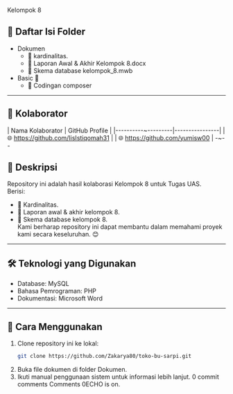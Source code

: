 Kelompok 8
## 📂 Daftar Isi Folder
- Dokumen 
  - 📘 kardinalitas.
  - 📙 Laporan Awal & Akhir Kelompok 8.docx
  - 📗 Skema database kelompok_8.mwb
- Basic 📁
  - 🔧 Codingan composer
---
## 🤝 Kolaborator
| Nama Kolaborator | GitHub Profile |
|----------~---------|----------------|
|  🌐 https://github.com/IisIstiqomah31 |
|  🌐 https://github.com/yumisw00   |
-~--
## 📝 Deskripsi
Repository ini adalah hasil kolaborasi Kelompok 8 untuk Tugas UAS.  
Berisi:
- 📌 Kardinalitas.
- 📌 Laporan awal & akhir kelompok 8.
- 📌 Skema database kelompok 8.  
Kami berharap repository ini dapat membantu dalam memahami proyek kami secara keseluruhan. 😊
---
## 🛠 Teknologi yang Digunakan
- Database: MySQL
- Bahasa Pemrograman: PHP
- Dokumentasi: Microsoft Word 
---
## 🚀 Cara Menggunakan
1. Clone repository ini ke lokal:
   ```bash
   git clone https://github.com/Zakarya80/toko-bu-sarpi.git
2. Buka file dokumen di folder Dokumen.
3. Ikuti manual penggunaan sistem untuk informasi lebih lanjut.
0 commit comments
Comments
0ECHO is on.
